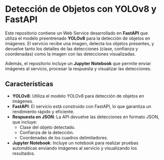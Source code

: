 # Detección de Objetos con YOLOv8 y FastAPI

Este repositorio contiene un Web Service desarrollado en **FastAPI** que utiliza el modelo preentrenado **YOLOv8** para la detección de objetos en imágenes. El servicio recibe una imagen, detecta los objetos presentes, y devuelve tanto los detalles de las detecciones (clase, confianza y coordenadas) como la imagen con las detecciones visualizadas.

Además, el repositorio incluye un **Jupyter Notebook** que permite enviar imágenes al servicio, procesar la respuesta y visualizar las detecciones.

## Características

- **YOLOv8**: Utiliza el modelo YOLOv8 para detección de objetos en imágenes.
- **FastAPI**: El servicio está construido con FastAPI, lo que garantiza un rendimiento rápido y eficiente.
- **Respuesta en JSON**: La API devuelve las detecciones en formato JSON, que incluye:
  - Clase del objeto detectado.
  - Confianza de la detección.
  - Coordenadas de los cuadros delimitadores.
- **Jupyter Notebook**: Incluye un notebook para realizar pruebas automáticas enviando imágenes al servicio y visualizando los resultados.

